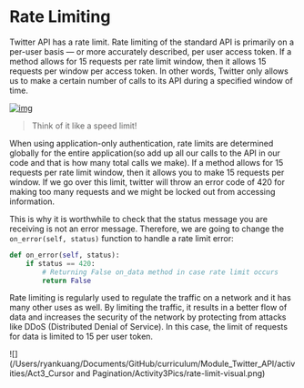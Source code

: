 # Rate Limiting

Twitter API has a rate limit. Rate limiting of the standard API is primarily on a per-user basis — or more accurately described, per user access token. If a method allows for 15 requests per rate limit window, then it allows 15 requests per window per access token. In other words, Twitter only allows us to make a certain number of calls to its API during a specified window of time.

[![img](https://camo.githubusercontent.com/7f6fbc96221ce63e1fa536394f6cf95439c87d56/68747470733a2f2f656e637279707465642d74626e302e677374617469632e636f6d2f696d616765733f713d74626e253341414e643947635457565f4f346c574f6759787638636c627577337877654d6762435944454c48707a5a466d7054666d6e797a484c6c617059)](https://camo.githubusercontent.com/7f6fbc96221ce63e1fa536394f6cf95439c87d56/68747470733a2f2f656e637279707465642d74626e302e677374617469632e636f6d2f696d616765733f713d74626e253341414e643947635457565f4f346c574f6759787638636c627577337877654d6762435944454c48707a5a466d7054666d6e797a484c6c617059)



> Think of it like a speed limit!

When using application-only authentication, rate limits are determined globally for the entire application(so add up all our calls to the API in our code and that is how many total calls we make). If a method allows for 15 requests per rate limit window, then it allows you to make 15 requests per window. If we go over this limit, twitter will throw an error code of 420 for making too many requests and we might be locked out from accessing information.

This is why it is worthwhile to check that the status message you are receiving is not an error message. Therefore, we are going to change the `on_error(self, status)` function to handle a rate limit error:

```python
def on_error(self, status):
    if status == 420:
    	# Returning False on_data method in case rate limit occurs
    	return False
```

Rate limiting is regularly used to regulate the traffic on a network and it has many other uses as well. By limiting the traffic, it results in a better flow of data and increases the security of the network by protecting from attacks like DDoS (Distributed Denial of Service). In this case, the limit of requests for data is limited to 15 per user token.

![](/Users/ryankuang/Documents/GitHub/curriculum/Module_Twitter_API/activities/Act3_Cursor and Pagination/Activity3Pics/rate-limit-visual.png)